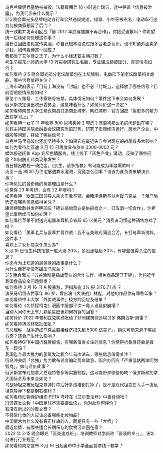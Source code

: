 乌克兰雇佣兵基地被摧毁，法籍雇佣兵 18 小时逃亡瑞典，途中哭诉「信息被泄露」，为我们带来什么提示？  
315 晚会曝光多品牌电动自行车公然违规提速，绿源、小牛等被点名，电动车行速为何被商家预留了后门？  
统一致歉并发声明回应「自 2012 年底与插旗不再合作」，你接受道歉吗？你希望统一后续如何处理这件事？  
潘长江回应虚假宣传卖酒，称自己根本没说过跟茅台老总认识，也不知道外面卖多少钱，如何看待这一回应？  
我都当了艾尔登之王了，为什么小怪还要主动打我？  
考生举报东北师范大学 13 万买卖研究生名额，专业课成绩被压分，真实情况如何？  
如何看待 315 晚会曝光部分老坛酸菜包在土坑腌制，电商已下架老坛酸菜相关商品，哪些信息值得关注？  
上海市政府表示「目前上海没有『封城』也不必『封城』」，这释放了哪些信号？目前当地疫情形势如何？  
邓伦个人账号、工作室账号被禁，具体情况如何？事件接下来会如何发展？  
俄罗斯决定退出欧洲委员会，这意味着什么？如何评价这一决定？  
如何看待南昌大学生建议南昌打造商业城市、网红城市，官方回应「望更多的精力放在学习上」?  
如何看待一女子 11 年收养 800 只狗卖掉 2 套房？流浪狗那么多的问题出在哪？  
刘鹤主持国务院金融委会议研究当前形势，研究了宏观经济运行、房地产企业、中概股等问题，释放了哪些信号？  
乌克兰马里乌波尔还能坚持多久？如果它在最近失守会对现在的战局有多大影响？  
如何为看待比亚迪 3 月 15 日再度宣布涨价 3000-6000 元？  
媒体报道闲鱼 App 充斥色情服务，线上线下「灰色产业」涌动，反映了哪些问题？如何防止此类现象发生？  
首日播出收视一骑绝尘，《余生，请多指教》有可能成为年度爆款吗？  
汤臣一品 9500 万住宅屡遭粪水灌溉，究竟怎么回事？谁该为此负责来解决此事？  
你听见过的最奇葩的离婚理由是什么？  
你觉得 23 年考研，会有 22 年卷吗？  
如何看待「欧盟三国领导人乘火车赴基辅，会晤泽连斯基以声援乌克兰」？俄乌局势还有哪些信息值得关注？  
康师傅致歉并发声明回应「确认插旗菜业是供应商之一，已取消一切合作」，你希望此事后续应如何处理？  
如何看待苹果不附送充电器和耳机节省超 65 亿美元？消费者习惯这种销售方式了吗？  
如何看待「美军老兵与俄军并肩作战：我不与美政府同流合污，专打乌军新纳粹」这件事？  
喜欢上了女仆店女仆怎么办?  
3 月 16 日恒生科技指数一度大涨 20%，多股涨幅超 30%，有哪些值得关注的信息？  
你迄今为止知道的最惊悚的故事是什么？  
为什么俄罗斯没有碾压乌克兰？  
315 晚会曝光「五谷渔粉是插旗菜业的合作伙伴，相关商品现已下架」，为何近年我国食品安全问题频发？  
如何看待 3 月 16 日 A 股暴涨，沪指涨逾 3% 报 3170.71 点 ？  
演员马绍信去世享年 86 岁，曾出演《大决战》林彪，对他的作品你有哪些印象？  
如何看待中山大学「外卖贼事件」校方的回应及结果？  
如何看待《名侦探柯南》漫画中服部平次一角人设疑似崩塌？  
当别人问你天上有几颗星星应该如何机智的回答？  
如何评价 2022 年普利兹克奖颁发给了非洲建筑师迪埃贝多·弗朗西斯·凯雷？  
如何看待巩汉林怒批国足？  
乌总理称「战争造成乌克兰直接经济损失超 5000 亿美元」，损失可能来源于哪些方面？还会产生什么影响？  
如何看待GFK中国折叠屏报告，有哪些值得关注的信息？你觉得折叠屏还会是昙花一现吗？  
我国迄今最大推力的氢氧发动机今年首次试车，哪些信息值得关注？  
俄乌冲突后「台独」势力散布谣言煽动两岸敌意，国台办回应「严重低估两岸同胞智商」，如何评价此事？  
俄罗斯宣布对加拿大总理特鲁多等实施制裁，这可能带来哪些影响？俄罗斯和加拿大国际关系未来会如何？  
乌战场坦克被反坦克导弹打中后好多炮塔都打掉了，是不是现代坦克在人手一发反坦克导弹下都是钢铁棺材？  
如何看待动物保护组织 PETA 呼吁在《艾尔登法环》中善待动物？  
冯潇霆发文称「中国足球不需要键盘侠」，你对此作何评价？  
有没有新出的沙雕文案？  
不经常化妆的人应该必备哪些化妆物品?  
中国武术为什么没有真正扛旗的人，而是只有一些「大师」?  
最近疫情，有哪些适合长期保存的食物可以囤在家？  
2022 年 3·15 晚会曝光「医美速成班」，培训教师对学员称「要装的专业」，该如何进行行业规范？  
如何看待南京宣布 3 月 16 日起全市中小学全面暂停线下教学？  
